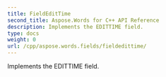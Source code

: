 ```yaml
---
title: FieldEditTime
second_title: Aspose.Words for C++ API Reference
description: Implements the EDITTIME field. 
type: docs
weight: 0
url: /cpp/aspose.words.fields/fieldedittime/
---
```


Implements the EDITTIME field. 

